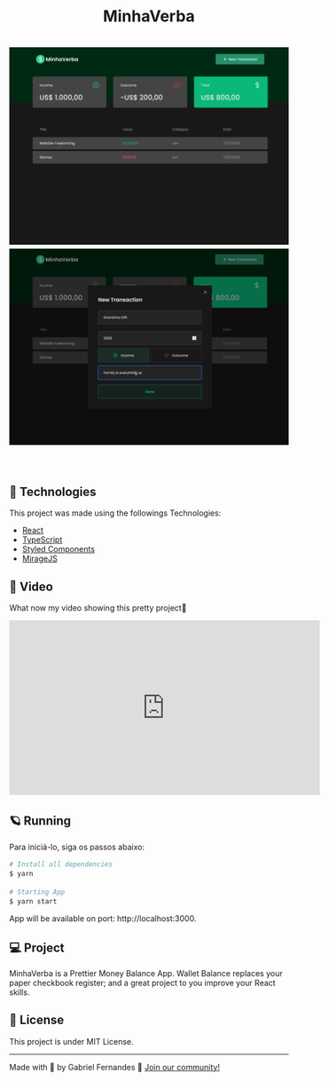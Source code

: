 <h1 align="center">
  MinhaVerba
</h1>
<h1 align="center">
    <img alt="MinhaVerba" src=".github/home.png" />
    <img alt="MinhaVerba" src=".github/modal.png" />
</h1>

<br>

## 🧪 Technologies

This project was made using the followings Technologies:
- [React](https://reactjs.org)
- [TypeScript](https://www.typescriptlang.org/)
- [Styled Components](https://styled-components.com/)
- [MirageJS](https://miragejs.com/)

## 🎥 Video

What now my video showing this pretty project🧡
<iframe width="560" height="315" src="https://www.youtube.com/embed/vZYb-EnAX6s" title="YouTube video player" frameborder="0" allow="accelerometer; autoplay; clipboard-write; encrypted-media; gyroscope; picture-in-picture" ></iframe>

## 🪐 Running
Para iniciá-lo, siga os passos abaixo:
```bash
# Install all dependencies
$ yarn

# Starting App
$ yarn start
```
App will be available on port: http://localhost:3000.


## 💻 Project

MinhaVerba is a Prettier Money Balance App. Wallet Balance replaces your paper checkbook register; and a great project to you improve your React skills.

## 📝 License

This project is under MIT License.

---

Made with 💜 by Gabriel Fernandes 👋 [Join our community!](https://ahub.tech/discord)